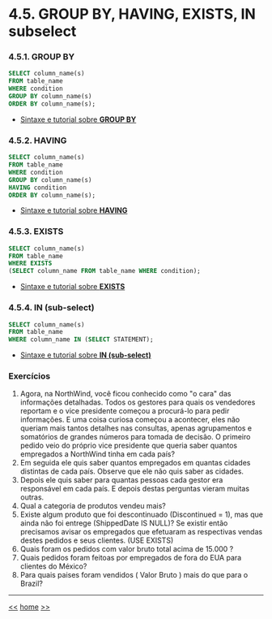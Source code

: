 # 4.5. GROUP BY, HAVING, EXISTS, IN subselect

### 4.5.1. GROUP BY

```sql
SELECT column_name(s)
FROM table_name
WHERE condition
GROUP BY column_name(s)
ORDER BY column_name(s);
```

* [Sintaxe e tutorial sobre **GROUP BY** ](https://www.w3schools.com/sql/sql_groupby.asp)

### 4.5.2. HAVING

```sql
SELECT column_name(s)
FROM table_name
WHERE condition
GROUP BY column_name(s)
HAVING condition
ORDER BY column_name(s);
```

* [Sintaxe e tutorial sobre **HAVING** ](https://www.w3schools.com/sql/sql_having.asp)

### 4.5.3. EXISTS

```sql
SELECT column_name(s)
FROM table_name
WHERE EXISTS
(SELECT column_name FROM table_name WHERE condition);
```

* [Sintaxe e tutorial sobre **EXISTS** ](https://www.w3schools.com/sql/sql_exists.asp)

### 4.5.4. IN (sub-select)

```sql
SELECT column_name(s)
FROM table_name
WHERE column_name IN (SELECT STATEMENT);
```

* [Sintaxe e tutorial sobre **IN (sub-select)** ](https://www.w3schools.com/sql/sql_in.asp)


### Exercícios

1. Agora, na NorthWind, você ficou conhecido como "o cara" das informações detalhadas. Todos os gestores para quais os vendedores reportam e o vice presidente começou a procurá-lo para pedir informações. E uma coisa curiosa começou a acontecer, eles não queriam mais tantos detalhes nas consultas, apenas agrupamentos e somatórios de grandes números para tomada de decisão. O primeiro pedido veio do próprio vice presidente que queria saber quantos empregados a NorthWind tinha em cada país?
2. Em seguida ele quis saber quantos empregados em quantas cidades distintas de cada país. Observe que ele não quis saber as cidades.
3. Depois ele quis saber para quantas pessoas cada gestor era responsável em cada país. E depois destas perguntas vieram muitas outras.
4. Qual a categoria de produtos vendeu mais?
5. Existe algum produto que foi descontinuado (Discontinued = 1), mas que ainda não foi entrege (ShippedDate IS NULL)? Se existir então precisamos avisar os empregados que efetuaram as respectivas vendas destes pedidos e seus clientes. (USE EXISTS)
6. Quais foram os pedidos com valor bruto total acima de 15.000 ?
7. Quais pedidos foram feitoas por empregados de fora do EUA para clientes do México?
8. Para quais paises foram vendidos ( Valor Bruto ) mais do que para o Brazil?



***

[<<](README_ComandosSqlMaisUtilizados.md)
[home](../README.md)
[>>](README_ModeloDeDados.md)
